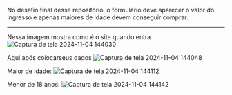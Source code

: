 No desafio final desse repositório, o formulário deve aparecer o valor do ingresso e apenas maiores de idade devem conseguir comprar.

<hr>

Nessa imagem mostra como é o site quando entra
![Captura de tela 2024-11-04 144030](https://github.com/user-attachments/assets/0a3f3ddb-ae66-4beb-b5e4-0c1939383a9a)

Aqui após colocarseus dados
![Captura de tela 2024-11-04 144048](https://github.com/user-attachments/assets/bf169295-691c-4926-b354-a5624aca8c0f)

Maior de idade:
![Captura de tela 2024-11-04 144112](https://github.com/user-attachments/assets/50c60e5b-f926-4694-a3ff-1a508cc89144)

Menor de 18 anos:
![Captura de tela 2024-11-04 144142](https://github.com/user-attachments/assets/17c2a3d8-dc51-4d37-910f-534ad18ac087)
